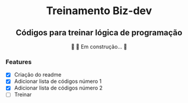 
<h1 align="center">Treinamento Biz-dev</h1>

<h2 align="center"> Códigos para treinar lógica de programação	</h2>

<p align="center"> 🚧 🚀 Em construção...  🚧</p>

### Features

- [x] Criação do readme
- [x] Adicionar lista de códigos número 1
- [x] Adicionar lista de códigos número 2
- [ ] Treinar 
